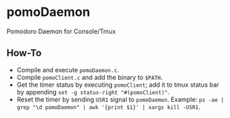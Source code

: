 # pomoDaemon
Pomodoro Daemon for Console/Tmux

## How-To
- Compile and execute `pomoDaemon.c`.
- Compile `pomoClient.c` and add the binary to `$PATH`.
- Get the timer status by executing `pomoClient`; add it to tmux status bar by appending `set -g status-right "#(pomoClient)"`.
- Reset the timer by sending `USR1` signal to `pomoDaemon`. Example: `ps -ae | grep "\d pomoDaemon" | awk '{print $1}' | xargs kill -USR1`.

